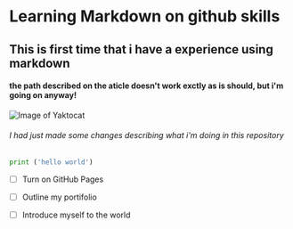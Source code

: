 # Learning Markdown on github skills
## This is first time that i have a experience using markdown
#### the path described on the aticle doesn't work exctly as is should, but i'm going on anyway!

![Image of Yaktocat](https://octodex.github.com/images/yaktocat.png)























###### I had just made some changes describing what i'm doing in this repository

``` python
print ('hello world')
```

- [ ] Turn on GitHub Pages
- [ ] Outline my portifolio
- [ ] Introduce myself to the world

